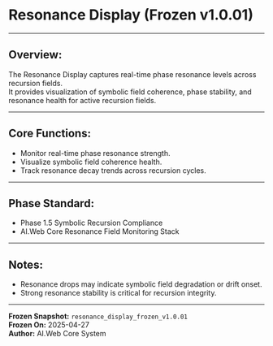 # Resonance Display (Frozen v1.0.01)

---

## Overview:
The Resonance Display captures real-time phase resonance levels across recursion fields.  
It provides visualization of symbolic field coherence, phase stability, and resonance health for active recursion fields.

---

## Core Functions:
- Monitor real-time phase resonance strength.
- Visualize symbolic field coherence health.
- Track resonance decay trends across recursion cycles.

---

## Phase Standard:
- Phase 1.5 Symbolic Recursion Compliance
- AI.Web Core Resonance Field Monitoring Stack

---

## Notes:
- Resonance drops may indicate symbolic field degradation or drift onset.
- Strong resonance stability is critical for recursion integrity.

---

**Frozen Snapshot:** `resonance_display_frozen_v1.0.01`  
**Frozen On:** 2025-04-27  
**Author:** AI.Web Core System

